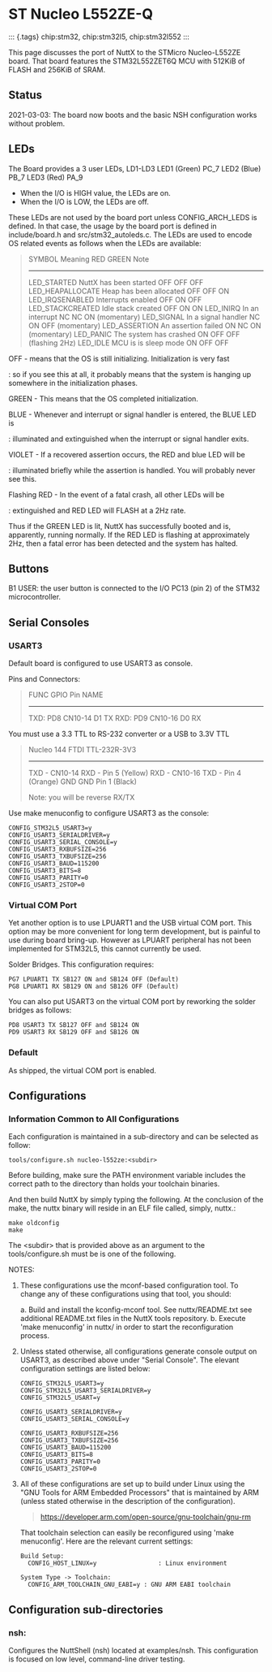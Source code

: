 ST Nucleo L552ZE-Q
==================

::: {.tags}
chip:stm32, chip:stm32l5, chip:stm32l552
:::

This page discusses the port of NuttX to the STMicro Nucleo-L552ZE
board. That board features the STM32L552ZET6Q MCU with 512KiB of FLASH
and 256KiB of SRAM.

Status
------

2021-03-03: The board now boots and the basic NSH configuration works
without problem.

LEDs
----

The Board provides a 3 user LEDs, LD1-LD3 LED1 (Green) PC\_7 LED2 (Blue)
PB\_7 LED3 (Red) PA\_9

-   When the I/O is HIGH value, the LEDs are on.
-   When the I/O is LOW, the LEDs are off.

These LEDs are not used by the board port unless CONFIG\_ARCH\_LEDS is
defined. In that case, the usage by the board port is defined in
include/board.h and src/stm32\_autoleds.c. The LEDs are used to encode
OS related events as follows when the LEDs are available:

>   SYMBOL              Meaning                   RED   GREEN   Note
>   ------------------- ------------------------- ----- ------- --------------------
>                                                               
>   LED\_STARTED        NuttX has been started    OFF   OFF     OFF
>   LED\_HEAPALLOCATE   Heap has been allocated   OFF   OFF     ON
>   LED\_IRQSENABLED    Interrupts enabled        OFF   ON      OFF
>   LED\_STACKCREATED   Idle stack created        OFF   ON      ON
>   LED\_INIRQ          In an interrupt           NC    NC      ON (momentary)
>   LED\_SIGNAL         In a signal handler       NC    ON      OFF (momentary)
>   LED\_ASSERTION      An assertion failed       ON    NC      ON (momentary)
>   LED\_PANIC          The system has crashed    ON    OFF     OFF (flashing 2Hz)
>   LED\_IDLE           MCU is is sleep mode      ON    OFF     OFF

OFF - means that the OS is still initializing. Initialization is very fast

:   so if you see this at all, it probably means that the system is
    hanging up somewhere in the initialization phases.

GREEN - This means that the OS completed initialization.

BLUE - Whenever and interrupt or signal handler is entered, the BLUE LED is

:   illuminated and extinguished when the interrupt or signal handler
    exits.

VIOLET - If a recovered assertion occurs, the RED and blue LED will be

:   illuminated briefly while the assertion is handled. You will
    probably never see this.

Flashing RED - In the event of a fatal crash, all other LEDs will be

:   extinguished and RED LED will FLASH at a 2Hz rate.

Thus if the GREEN LED is lit, NuttX has successfully booted and is,
apparently, running normally. If the RED LED is flashing at
approximately 2Hz, then a fatal error has been detected and the system
has halted.

Buttons
-------

B1 USER: the user button is connected to the I/O PC13 (pin 2) of the
STM32 microcontroller.

Serial Consoles
---------------

### USART3

Default board is configured to use USART3 as console.

Pins and Connectors:

>   FUNC   GPIO   Pin       NAME
>   ------ ------ --------- -------
>   TXD:   PD8    CN10-14   D1 TX
>   RXD:   PD9    CN10-16   D0 RX

You must use a 3.3 TTL to RS-232 converter or a USB to 3.3V TTL

>   Nucleo 144      FTDI TTL-232R-3V3
>   --------------- ----------------------
>   TXD - CN10-14   RXD - Pin 5 (Yellow)
>   RXD - CN10-16   TXD - Pin 4 (Orange)
>   GND             GND Pin 1 (Black)
>
> Note: you will be reverse RX/TX

Use make menuconfig to configure USART3 as the console:

    CONFIG_STM32L5_USART3=y
    CONFIG_USART3_SERIALDRIVER=y
    CONFIG_USART3_SERIAL_CONSOLE=y
    CONFIG_USART3_RXBUFSIZE=256
    CONFIG_USART3_TXBUFSIZE=256
    CONFIG_USART3_BAUD=115200
    CONFIG_USART3_BITS=8
    CONFIG_USART3_PARITY=0
    CONFIG_USART3_2STOP=0

### Virtual COM Port

Yet another option is to use LPUART1 and the USB virtual COM port. This
option may be more convenient for long term development, but is painful
to use during board bring-up. However as LPUART peripheral has not been
implemented for STM32L5, this cannot currently be used.

Solder Bridges. This configuration requires:

    PG7 LPUART1 TX SB127 ON and SB124 OFF (Default)
    PG8 LPUART1 RX SB129 ON and SB126 OFF (Default)

You can also put USART3 on the virtual COM port by reworking the solder
bridges as follows:

    PD8 USART3 TX SB127 OFF and SB124 ON
    PD9 USART3 RX SB129 OFF and SB126 ON

### Default

As shipped, the virtual COM port is enabled.

Configurations
--------------

### Information Common to All Configurations

Each configuration is maintained in a sub-directory and can be selected
as follow:

    tools/configure.sh nucleo-l552ze:<subdir>

Before building, make sure the PATH environment variable includes the
correct path to the directory than holds your toolchain binaries.

And then build NuttX by simply typing the following. At the conclusion
of the make, the nuttx binary will reside in an ELF file called, simply,
nuttx.:

    make oldconfig
    make

The \<subdir\> that is provided above as an argument to the
tools/configure.sh must be is one of the following.

NOTES:

1.  These configurations use the mconf-based configuration tool. To
    change any of these configurations using that tool, you should:

    a.  Build and install the kconfig-mconf tool. See nuttx/README.txt
        see additional README.txt files in the NuttX tools repository.
    b.  Execute \'make menuconfig\' in nuttx/ in order to start the
        reconfiguration process.

2.  Unless stated otherwise, all configurations generate console output
    on USART3, as described above under \"Serial Console\". The elevant
    configuration settings are listed below:

        CONFIG_STM32L5_USART3=y
        CONFIG_STM32L5_USART3_SERIALDRIVER=y
        CONFIG_STM32L5_USART=y

        CONFIG_USART3_SERIALDRIVER=y
        CONFIG_USART3_SERIAL_CONSOLE=y

        CONFIG_USART3_RXBUFSIZE=256
        CONFIG_USART3_TXBUFSIZE=256
        CONFIG_USART3_BAUD=115200
        CONFIG_USART3_BITS=8
        CONFIG_USART3_PARITY=0
        CONFIG_USART3_2STOP=0

3.  All of these configurations are set up to build under Linux using
    the \"GNU Tools for ARM Embedded Processors\" that is maintained by
    ARM (unless stated otherwise in the description of the
    configuration).

    > <https://developer.arm.com/open-source/gnu-toolchain/gnu-rm>

    That toolchain selection can easily be reconfigured using \'make
    menuconfig\'. Here are the relevant current settings:

        Build Setup:
          CONFIG_HOST_LINUX=y                 : Linux environment

        System Type -> Toolchain:
          CONFIG_ARM_TOOLCHAIN_GNU_EABI=y : GNU ARM EABI toolchain

Configuration sub-directories
-----------------------------

### nsh:

Configures the NuttShell (nsh) located at examples/nsh. This
configuration is focused on low level, command-line driver testing.
